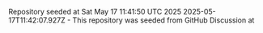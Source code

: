 Repository seeded at Sat May 17 11:41:50 UTC 2025
2025-05-17T11:42:07.927Z - This repository was seeded from GitHub Discussion  at 
